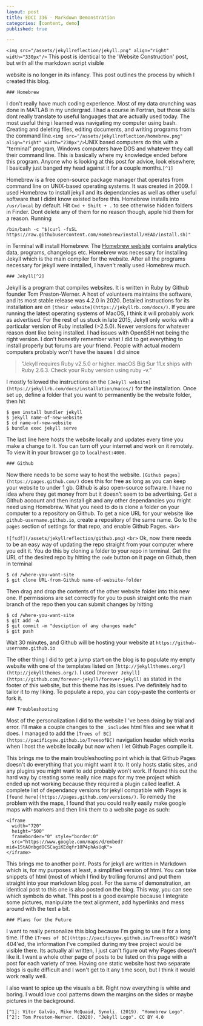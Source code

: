 ```yaml
---
layout: post
title: EDCI 336 - Markdown Demonstration
categories: [content, demo]
published: true

---
```

`<img src="/assets/jekyllreflection/jekyll.png" align="right" width="330px"/>`
This post is identical to the 'Website Construction' post, but with all the markdown script visible

website is no longer in its infancy. This post outlines the process by which I created this blog.

`### Homebrew`

I don't really have much coding experience. Most of my data crunching was done in MATLAB in my undergrad. I had a course in Fortran, but those skills dont really translate to useful languages that are actually used today. The most useful thing i learned was navigating my computer using bash. Creating and deleting files, editing documents, and writing programs from the command line.`<img src="/assets/jekyllreflection/homebrew.png" align="right" width="230px"/>`UNIX based computers do this with a "terminal" program, Windows computers have DOS and whatever they call their command line. This is basically where my knowledge ended before this program. Anyone who is looking at this post for advice, look elsewhere; I basically just banged my head against it for a couple months.`[^1]`

Homebrew is a free open-source package manager that operates from command line on UNIX-based operating systems. It was created in 2009. I used Homebrew to install jekyll and its dependancies as well as other useful software that I didnt know existed before this. Homebrew installs into ``/usr/local`` by default. Hit ``Cmd + Shift + .`` to see otherwise hidden folders in Finder. Dont delete any of them for no reason though, apple hid them for a reason. Running
```
/bin/bash -c "$(curl -fsSL https://raw.githubusercontent.com/Homebrew/install/HEAD/install.sh)"
```
in Terminal will install Homebrew. The [Homebrew webiste](https://brew.sh/) contains analytics data, programs, changelogs etc. Homebrew was necessary for installing Jekyll which is the main compiler for the website. After all the programs necessary for jekyll were installed, I haven't really used Homebrew much.

`### Jekyll[^2]`

Jekyll is a program that compiles websites. It is written in Ruby by Github founder Tom Preston-Werner. A host of volunteers maintains the software, and its most stable release was 4.2.0 in 2020. Detailed instructions for its installation are on `[their website](https://jekyllrb.com/docs/)`. If you are running the latest operating systems of MacOS, I think it will probably work as advertised. For the rest of us stuck in late 2015, Jekyll only works with a particular version of Ruby installed (>2.5.0). Newer versions for whatever reason dont like being installed. I had issues with OpenSSH not being the right version. I don't honestly remember what I did to get everything to install properly but forums are your friend. People with actual modern computers probably won't have the issues I did since

>"Jekyll requires Ruby v2.5.0 or higher. macOS Big Sur 11.x ships with Ruby 2.6.3. Check your Ruby version using ruby -v."

I mostly followed the instructions on the `[Jekyll website](https://jekyllrb.com/docs/installation/macos/)` for the installation. Once set up, define a folder that you want to permanently be the website folder, then hit 

```
$ gem install bundler jekyll
$ jekyll name-of-new-website
$ cd name-of-new-website
$ bundle exec jekyll serve
```
The last line here hosts the website locally and updates every time you make a change to it. You can turn off your internet and work on it remotely. To view it in your browser go to `localhost:4000`.

`### Github`

Now there needs to be some way to host the website. `[Github pages](https://pages.github.com/)` does this for free as long as you can keep your website to under 1 gb. Github is also open-source software. I have no idea where they get money from but it doesn't seem to be advertising. Get a Github account and then install git and any other dependancies you might need using Homebrew. What you need to do is clone a folder on your computer to a repository on Github. To get a nice URL for your website like `github-username.github.io`, create a repository of the same name. Go to the `pages` section of settings for that repo, and enable Github Pages.
`<br>`

`![fsdf](/assets/jekyllreflection/github.png)`
`<br>`
Ok, now there needs to be an easy way of updating the repo straight from your computer where you edit it. You do this by cloning a folder to your repo in terminal. Get the URL of the desired repo by hitting the `code` button on it page on Github, then in terminal
```
$ cd /where-you-want-site
$ git clone URL-from-Github name-of-website-folder
```
Then drag and drop the contents of the other website folder into this new one. If permissions are set correctly for you to push straight onto the main branch of the repo then you can submit changes by hitting
```
$ cd /where-you-want-site
$ git add -A
$ git commit -m "desciption of any changes made"
$ git push
```
Wait 30 minutes, and Github will be hosting your website at `https://github-username.github.io`

The other thing I did to get a jump start on the blog is to populate my empty website with one of the templates listed on `[http://jekyllthemes.org/](http://jekyllthemes.org/)`. I used `[Forever Jekyll](https://github.com/forever-jekyll/forever-jekyll)` as stated in the footer of this website, but this theme has its issues. I've definitely had to tailor it to my liking. To populate a repo, you can copy-paste the contents or fork it.

`### Troubleshooting`

Most of the personalization I did to the website I 've been doing by trial and error. I'll make a couple changes to the `_includes` html files and see what it does. I managed to add the `[Trees of BC](https://pacificyew.github.io/TreesofBC)` navigation header which works when I host the website locally but now when I let Github Pages compile it. 

This brings me to the main troubleshooting point which is that Github Pages doesn't do everything that you might want it to. It only hosts static sites, and any plugins you might want to add probably won't work. If found this out the hard way by creating some really nice maps for my tree project which ended up not working because they required a plugin called leaflet. A complete list of dependancy versions for jekyll compatible with Pages is `[found here](https://pages.github.com/versions/)`. To remedy the problem with the maps, I found that you could really easily make google maps with markers and then link them to a website page as such:
```
<iframe 
  width="720"
  height="500"
  frameborder="0" style="border:0"
  src="https://www.google.com/maps/d/embed?mid=1StAOnbgdOCSCagiKEdqfr10P4phAsUqK">
</iframe>
```

This brings me to another point. Posts for jekyll are written in Markdown which is, for my purposes at least, a simplified version of html. You can take snippets of html (most of which I find by trolling forums) and put them straight into your markdown blog post. For the same of demonstration, an identical post to this one is also posted on the blog. This way, you can see which symbols do what. This post is a good example because I integrate some pictures, manipulate the text alignment, add hyperlinks and mess around with the text a bit.

`### Plans for the Future`

I want to really personalize this blog because I'm going to use it for a long time. If the `[Trees of BC](https://pacificyew.github.io/TreesofBC)` wasn't 404'ed, the information I've compiled during my tree project would be visible there. Its actually all written, I just can't figure out why Pages doesn't like it. I want a whole other page of posts to be listed on this page with a post for each variety of tree. Having one static website host two separate blogs is quite difficult and I won't get to it any time soon, but I think it would work really well.

I also want to spice up the visuals a bit. Right now everything is white and boring. I would love cool patterns down the margins on the sides or maybe pictures in the background.

```
[^1]: Vítor Galvão, Mike McQuaid, Synoli. (2019). "Homebrew Logo". 
[^2]: Tom Preston-Werner. (2020). "Jekyll Logo". CC BY 4.0
```
